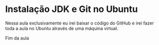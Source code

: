 # Instalação JDK e Git no Ubuntu

Nessa aula exclusivamente eu irei baixar o código do GitHub e irei fazer toda a aula no Ubuntu através de uma máquina virtual.



Fim da aula
